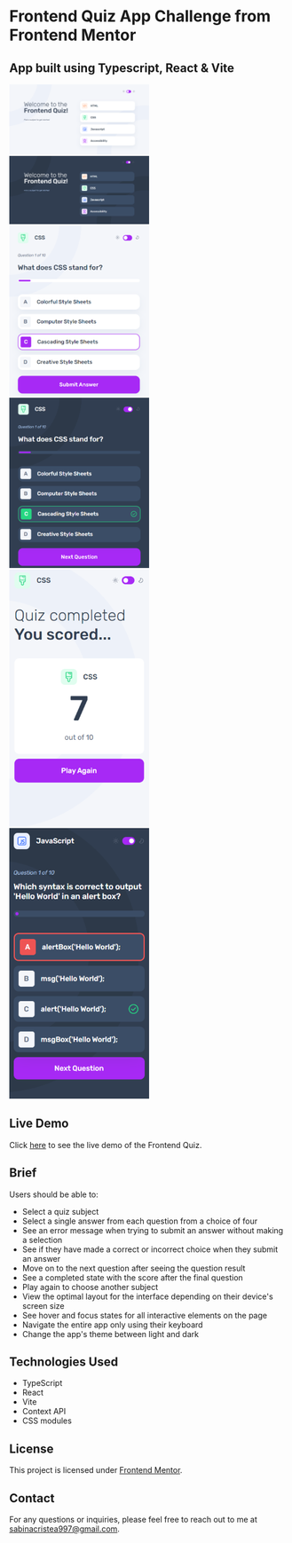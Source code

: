 # Frontend Quiz App Challenge from Frontend Mentor

## App built using Typescript, React & Vite

<img src="src/assets/images/quiz-desktop-light.png" alt="Image1" width=50% height=50%>
<img src="src/assets/images/quiz-desktop-dark.png" alt="Image2" width=50% height=50%>
<img src="src/assets/images/quiz-tablet-light.png" alt="Image3" width=50% height=50%>
<img src="src/assets/images/quiz-tablet-dark.png" alt="Image4" width=50% height=50%>
<img src="src/assets/images/quiz-phone-light.png" alt="Image5" width=50% height=50%>
<img src="src/assets/images/quiz-phone-dark.png" alt="Image6" width=50% height=50%>

## Live Demo
Click [here](https://frontend-quiz-sabina.netlify.app/) to see the live demo of the Frontend Quiz.

## Brief
Users should be able to:
- Select a quiz subject
- Select a single answer from each question from a choice of four
- See an error message when trying to submit an answer without making a selection
- See if they have made a correct or incorrect choice when they submit an answer
- Move on to the next question after seeing the question result
- See a completed state with the score after the final question
- Play again to choose another subject
- View the optimal layout for the interface depending on their device's screen size
- See hover and focus states for all interactive elements on the page
- Navigate the entire app only using their keyboard
- Change the app's theme between light and dark

## Technologies Used
- TypeScript
- React
- Vite
- Context API
- CSS modules

## License
This project is licensed under [Frontend Mentor](https://www.frontendmentor.io/).

## Contact
For any questions or inquiries, please feel free to reach out to me at sabinacristea997@gmail.com.
